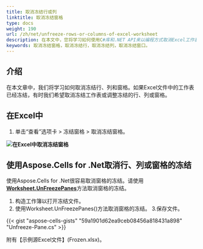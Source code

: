 ```yaml
---
title: 取消冻结行或列
linktitle: 取消冻结窗格
type: docs
weight: 190
url: /zh/net/unfreeze-rows-or-columns-of-excel-worksheet
description: 在本文中，您将学习如何使用C#库和.NET API来以编程方式取消Excel工作表中的行、列或窗格。
keywords: 取消冻结窗格，取消冻结行，取消冻结列，取消冻结窗口。
---
```


## **介绍**

在本文章中，我们将学习如何取消冻结行、列和窗格。如果Excel文件中的工作表已经冻结，有时我们希望取消冻结工作表或调整冻结的行、列或窗格。


## **在Excel中**

1. 单击“查看”选项卡 > 冻结窗格 > 取消冻结窗格。

**![在Excel中取消冻结窗格](Unfreeze-Panes.png)**




## **使用Aspose.Cells for .Net取消行、列或窗格的冻结**
使用Aspose.Cells for .Net很容易取消窗格的冻结。请使用[**Worksheet.UnFreezePanes**](https://reference.aspose.com/cells/net/aspose.cells/worksheet/unfreezepanes)方法取消窗格的冻结。

1. 构造工作簿以打开冻结文件。
2. 使用Worksheet.UnFreezePanes()方法取消窗格的冻结。
3.保存文件。

{{< gist "aspose-cells-gists" "59a1901d62ea9ceb08456a818431a898" "Unfreeze-Pane.cs" >}}

附有【示例源Excel文件】(Frozen.xlsx)。
